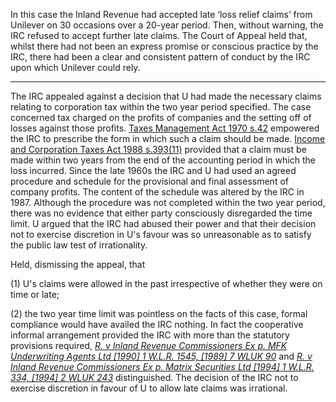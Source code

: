  In this case the Inland Revenue had accepted late ‘loss relief claims’ from Unilever on 30 occasions over a 20-year period. Then, without warning, the IRC refused to accept further late claims. The Court of Appeal held that, whilst there had not been an express promise or conscious practice by the IRC, there had been a clear and consistent pattern of conduct by the IRC upon which Unilever could rely.

 ---

The IRC appealed against a decision that U had made the necessary claims relating to corporation tax within the two year period specified. The case concerned tax charged on the profits of companies and the setting off of losses against those profits. [Taxes Management Act 1970 s.42](https://uk.westlaw.com/Document/IFED60CB0E44811DA8D70A0E70A78ED65/View/FullText.html?originationContext=document&transitionType=DocumentItem&ppcid=3d7df3af991b4ee29e30a052d45fc6c0&contextData=(sc.Default)) empowered the IRC to prescribe the form in which such a claim should be made. [Income and Corporation Taxes Act 1988 s.393(11)](https://uk.westlaw.com/Document/IFED48610E44811DA8D70A0E70A78ED65/View/FullText.html?originationContext=document&transitionType=DocumentItem&ppcid=3d7df3af991b4ee29e30a052d45fc6c0&contextData=(sc.Default)) provided that a claim must be made within two years from the end of the accounting period in which the loss incurred. Since the late 1960s the IRC and U had used an agreed procedure and schedule for the provisional and final assessment of company profits. The content of the schedule was altered by the IRC in 1987. Although the procedure was not completed within the two year period, there was no evidence that either party consciously disregarded the time limit. U argued that the IRC had abused their power and that their decision not to exercise discretion in U's favour was so unreasonable as to satisfy the public law test of irrationality.

Held, dismissing the appeal, that 

(1) U's claims were allowed in the past irrespective of whether they were on time or late; 

(2) the two year time limit was pointless on the facts of this case, formal compliance would have availed the IRC nothing. In fact the cooperative informal arrangement provided the IRC with more than the statutory provisions required, _[R. v Inland Revenue Commissioners Ex p. MFK Underwriting Agents Ltd [1990] 1 W.L.R. 1545, [1989] 7 WLUK 90](https://uk.westlaw.com/Document/I4D8BE710E42811DA8FC2A0F0355337E9/View/FullText.html?originationContext=document&transitionType=DocumentItem&ppcid=3d7df3af991b4ee29e30a052d45fc6c0&contextData=(sc.Default))_ and _[R. v Inland Revenue Commissioners Ex p. Matrix Securities Ltd [1994] 1 W.L.R. 334, [1994] 2 WLUK 243](https://uk.westlaw.com/Document/I4D8B98F0E42811DA8FC2A0F0355337E9/View/FullText.html?originationContext=document&transitionType=DocumentItem&ppcid=3d7df3af991b4ee29e30a052d45fc6c0&contextData=(sc.Default))_ distinguished. The decision of the IRC not to exercise discretion in favour of U to allow late claims was irrational.